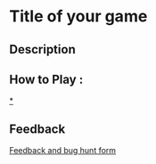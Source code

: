 # Title of your game

## Description

## How to Play :
[*](my_game.exe)
## Feedback
[Feedback and bug hunt form](https://docs.google.com/forms/d/e/1FAIpQLSdfM5HHdWrCrYqs8lXfeLsOQ2Sb8kltUaBdin60rC0EyYgX_g/viewform?usp=sf_link)
